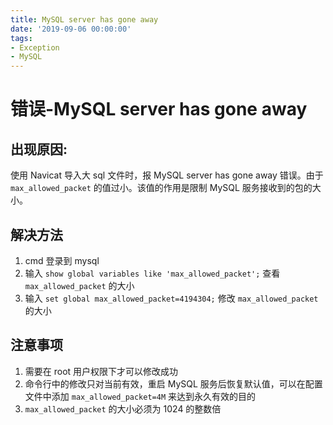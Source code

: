 ```yaml
---
title: MySQL server has gone away
date: '2019-09-06 00:00:00'
tags:
- Exception
- MySQL
---
```


# 错误-MySQL server has gone away

## 出现原因:

使用 Navicat 导入大 sql 文件时，报 MySQL server has gone away 错误。由于 `max_allowed_packet` 的值过小。该值的作用是限制 MySQL 服务接收到的包的大小。

## 解决方法

1. cmd 登录到 mysql
2. 输入 `show global variables like 'max_allowed_packet';` 查看 `max_allowed_packet` 的大小
3. 输入 `set global max_allowed_packet=4194304;` 修改 `max_allowed_packet` 的大小

## 注意事项

1. 需要在 root 用户权限下才可以修改成功
2. 命令行中的修改只对当前有效，重启 MySQL 服务后恢复默认值，可以在配置文件中添加 `max_allowed_packet=4M` 来达到永久有效的目的
3. `max_allowed_packet` 的大小必须为 1024 的整数倍

